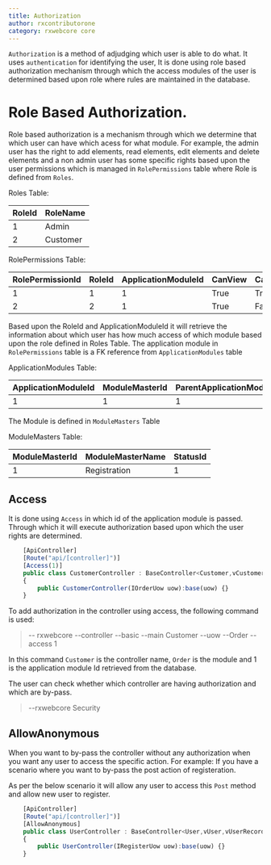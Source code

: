 ```yaml
---
title: Authorization
author: rxcontributorone
category: rxwebcore core
---
```


`Authorization` is a method of adjudging which user is able to do what. It uses `authentication` for identifying the user, It is done using role based authorization mechanism through which the access modules of the user is determined based upon role where rules are maintained in the database.

# Role Based Authorization.
Role based authorization is a mechanism through which we determine that which user can have which acess for what module. For example, the admin user has the right to add elements, read elements, edit elements and delete elements and a non admin user has some specific rights based upon the user permissions which is managed in `RolePermissions` table where Role is defined from `Roles`.

Roles Table:

| RoleId | RoleName |
| ----------- | ----------- |
| 1 | Admin |
| 2 | Customer |

RolePermissions Table:

| RolePermissionId | RoleId | ApplicationModuleId | CanView | CanAdd | CanEdit | CanDelete |
| ----------- | ----------- | ----------- | ----------- | ----------- | ----------- | ----------- |
| 1 | 1 | 1 | True | True | True | True |
| 2 | 2 | 1 | True | False | False | False |


Based upon the RoleId and ApplicationModuleId it will retrieve the information about which user has how much access of which module based upon the role defined in Roles Table. 
The application module in `RolePermissions` table is a FK reference from `ApplicationModules` table

ApplicationModules Table:

| ApplicationModuleId | ModuleMasterId | ParentApplicationModuleId |
| ----------- | ----------- | ----------- |
| 1 | 1 | 1 |

The Module is defined in `ModuleMasters` Table

ModuleMasters Table: 

| ModuleMasterId | ModuleMasterName | StatusId |
| ----------- | ----------- | ----------- |
| 1 | Registration | 1 |


## Access
It is done using `Access` in which id of the application module is passed. Through which it will execute authorization based upon which the user rights are determined.

```js
    [ApiController]
    [Route("api/[controller]")]
	[Access(1)]
	public class CustomerController : BaseController<Customer,vCustomer,vCustomerRecord>
    {
        public CustomerController(IOrderUow uow):base(uow) {}
    }
```        

To add authorization in the controller using access, the following command is used:

> -- rxwebcore --controller --basic --main Customer --uow --Order --access 1

In this command `Customer` is the controller name, `Order` is the module and 1 is the application module Id retrieved from the database. 

The user can check whether which controller are having authorization and which are by-pass.

> --rxwebcore Security

## AllowAnonymous

When you want to by-pass the controller without any authorization when you want any user to access the specific action. For example: If you have a scenario where you want to by-pass the post action of registeration.

As per the below scenario it will allow any user to access this `Post` method and allow new user to register.  

```js
    [ApiController]
    [Route("api/[controller]")]
	[AllowAnonymous]
	public class UserController : BaseController<User,vUser,vUserRecord>
    {
        public UserController(IRegisterUow uow):base(uow) {}
    }
```